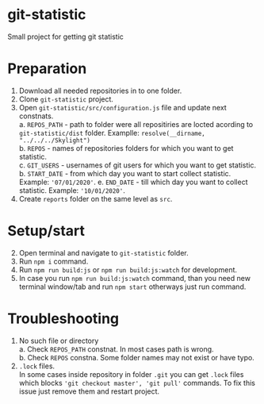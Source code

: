 # git-statistic
Small project for getting git statistic

# Preparation
1. Download all needed repositories in to one folder.
2. Clone `git-statistic` project.
3. Open `git-statistic/src/configuration.js` file and update next constnats. <br />
    a. `REPOS_PATH` - path to folder were all repositiries are locted acording to `git-statistic/dist` folder. 
    Examplle:  `resolve(__dirname, "../../../Skylight")` <br />
    b. `REPOS` - names of repositories folders for which you want to get statistic. <br />
    c. `GIT_USERS` - usernames of git users for which you want to get statistic.
    b. `START_DATE` - from which day you want to start collect statistic. 
    Example: `'07/01/2020'`.
    e. `END_DATE` - till which day you want to collect statistic. 
    Example: `'10/01/2020'`.
4. Create `reports` folder on the same level as `src`.


# Setup/start
2. Open terminal and navigate to `git-statistic` folder.
3. Run `npm i` command.
4. Run `npm run build:js` or `npm run build:js:watch` for development.
5. In case you run `npm run build:js:watch` command, than you need new terminal window/tab and run `npm start`  otherways just run command.


# Troubleshooting

1. No such file or directory <br />
    a. Check `REPOS_PATH` constnat. In most cases path is wrong. <br />
    b. Check `REPOS` constna. Some folder names may not exist or have typo.
2. `.lock` files. <br />
In some cases inside repository in folder `.git` you can get `.lock` files which blocks `'git checkout master', 'git pull'` commands. To fix this issue just remove them and restart project.

